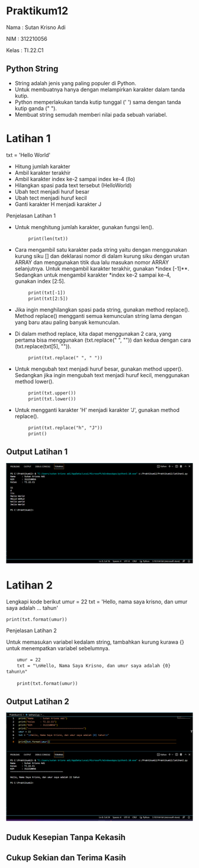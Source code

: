 # Praktikum12

Nama    : Sutan Krisno Adi

NIM     : 312210056

Kelas   : TI.22.C1

## Python String
 - String adalah jenis yang paling populer di Python.
 - Untuk membuatnya hanya dengan melampirkan karakter dalam tanda kutip.
 - Python memperlakukan tanda kutip tunggal (' ') sama dengan tanda kutip ganda (" ").
 - Membuat string semudah memberi nilai pada sebuah variabel.

# Latihan 1
txt = 'Hello World'
 - Hitung jumlah karakter
 - Ambil karakter terakhir
 - Ambil karakter index ke-2 sampai index ke-4 (llo)
 - Hilangkan spasi pada text tersebut (HelloWorld)
 - Ubah tect menjadi huruf besar
 - Ubah tect menjadi huruf kecil
 - Ganti karakter H menjadi karakter J

 Penjelasan Latihan 1
 - Untuk menghitung jumlah karakter, gunakan fungsi len().
           
            print(len(txt))

 - Cara mengambil satu karakter pada string yaitu dengan menggunakan kurung siku [] dan deklarasi nomor di dalam kurung siku dengan urutan ARRAY dan menggunakan titik dua lalu masukan nomor ARRAY selanjutnya. Untuk mengambil karakter terakhir, gunakan *index [-1]**. Sedangkan untuk mengambil karakter *index ke-2 sampai ke-4, gunakan index [2:5].
           
            print(txt[-1])
            print(txt[2:5])

 - Jika ingin menghilangkan spasi pada string, gunakan method replace(). Method replace() mengganti semua kemunculan string lama dengan yang baru atau paling banyak kemunculan.
 - Di dalam method replace, kita dapat menggunakan 2 cara, yang pertama bisa menggunakan (txt.replace(" ", "")) dan kedua dengan cara (txt.replace(txt[5], "")).
           
            print(txt.replace(" ", " "))

 - Untuk mengubah text menjadi huruf besar, gunakan method upper(). Sedangkan jika ingin mengubah text menjadi huruf kecil, menggunakan method lower().
           
            print(txt.upper())
            print(txt.lower())

 - Untuk mengganti karakter 'H' menjadi karakter 'J', gunakan method replace().
           
            print(txt.replace("h", "J"))
            print()

## Output Latihan 1

![image1,png](sikirinsot/ss1.png)

# Latihan 2
Lengkapi kode berikut
    umur = 22
    txt = 'Hello, nama saya krisno, dan umur saya adalah ... tahun'

    print(txt.format(umur))

Penjelasan Latihan 2

Untuk memasukan variabel kedalam string, tambahkan kurung kurawa {} untuk menempatkan variabel sebelumnya.

        umur = 22
        txt = "\nHello, Nama Saya Krisno, dan umur saya adalah {0} tahun\n"

        print(txt.format(umur))

## Output Latihan 2

![image2.png](sikirinsot/ss2.png)


## Duduk Kesepian Tanpa Kekasih
## Cukup Sekian dan Terima Kasih